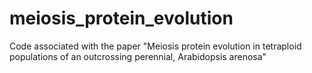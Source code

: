# meiosis_protein_evolution
Code associated with the paper "Meiosis protein evolution in tetraploid populations of an outcrossing perennial, Arabidopsis arenosa"
